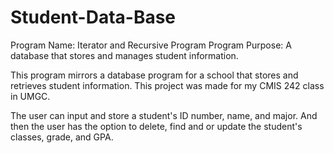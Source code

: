 # Student-Data-Base

 Program Name: Iterator and Recursive Program
 Program Purpose: 
 A database that stores and manages student information. 
 
This program mirrors a database program for a school that stores and retrieves student information.
This project was made for my CMIS 242 class in UMGC.

The user can input and store a student's ID number, name, and major. And then the user has the option to delete, find and or update the student's classes, grade, and GPA.

